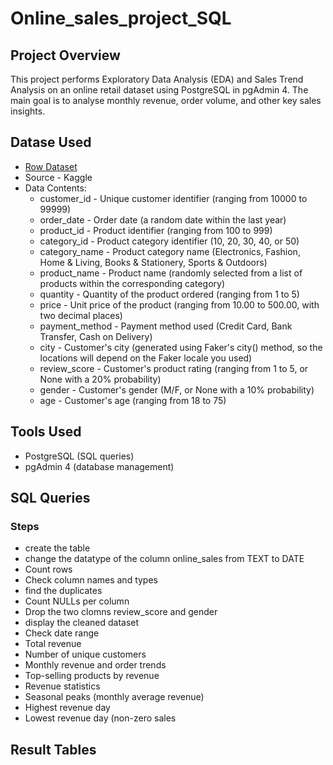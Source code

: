 # Online_sales_project_SQL

## Project Overview
This project performs Exploratory Data Analysis (EDA) and Sales Trend Analysis on an online retail dataset using PostgreSQL in pgAdmin 4.  The main goal is to analyse monthly revenue, order volume, and other key sales insights.

## Datase Used
- <a href="https://github.com/Shifanaks/Online_sales_project_SQL/blob/main/synthetic_online_retail_data.csv">Row Dataset</a>
- Source - Kaggle
- Data Contents:
    - customer_id	-	Unique customer identifier (ranging from 10000 to 99999)
    - order_date	-	Order date (a random date within the last year)
    - product_id	-	Product identifier (ranging from 100 to 999)
    - category_id	-	Product category identifier (10, 20, 30, 40, or 50)
    - category_name	-	Product category name (Electronics, Fashion, Home & Living, Books & Stationery, Sports & Outdoors)
    - product_name	-	Product name (randomly selected from a list of products within the corresponding category)
    - quantity	-	Quantity of the product ordered (ranging from 1 to 5)
    - price	-	Unit price of the product (ranging from 10.00 to 500.00, with two decimal places)
    - payment_method	-	Payment method used (Credit Card, Bank Transfer, Cash on Delivery)
    - city	-	Customer's city (generated using Faker's city() method, so the locations will depend on the Faker locale you used)
    - review_score	-	Customer's product rating (ranging from 1 to 5, or None with a 20% probability)
    - gender	-	Customer's gender (M/F, or None with a 10% probability)
    - age	-	Customer's age (ranging from 18 to 75)


## Tools Used
- PostgreSQL (SQL queries)
- pgAdmin 4 (database management)


## SQL Queries

### Steps

- create the table
- change the datatype of the column online_sales from TEXT to DATE
- Count rows
- Check column names and types
- find the duplicates
- Count NULLs per column
- Drop the two clomns review_score and gender
- display the cleaned dataset
- Check date range
- Total revenue
- Number of unique customers
- Monthly revenue and order trends
- Top-selling products by revenue
- Revenue statistics
- Seasonal peaks (monthly average revenue)
- Highest revenue day
- Lowest revenue day (non-zero sales

## Result Tables

